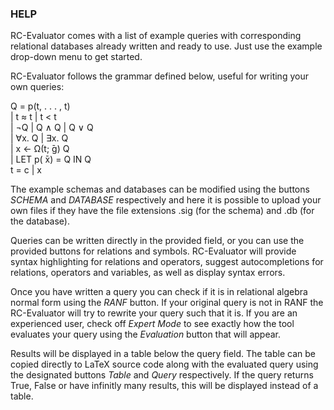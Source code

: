### HELP
RC-Evaluator comes with a list of example queries with corresponding relational databases already written and ready to use. Just use the example drop-down menu to get started. 

RC-Evaluator follows the grammar defined below, useful for writing your own queries: 

Q = p(t, . . . , t) \
| t ≈ t | t < t \
| ¬Q | Q ∧ Q | Q ∨ Q \
| ∀x. Q | ∃x. Q \
| x ← Ω(t;  ̄g) Q \
| LET p( ̄x) = Q IN Q 
\
t = c | x


The example schemas and databases can be modified using the buttons *SCHEMA* and *DATABASE* respectively and here it is possible to upload your own files if they have the file extensions .sig (for the schema) and .db (for the database). 

Queries can be written directly in the provided field, or you can use the provided buttons for relations and symbols. RC-Evaluator will provide syntax highlighting for relations and operators, suggest autocompletions for relations, operators and variables, as well as display syntax errors. 

Once you have written a query you can check if it is in relational algebra normal form using the *RANF* button. If your original query is not in RANF the RC-Evaluator will try to rewrite your query such that it is. If you are an experienced user, check off *Expert Mode* to see exactly how the tool evaluates your query using the *Evaluation* button that will appear. 

Results will be displayed in a table below the query field. The table can be copied directly to LaTeX source code along with the evaluated query using the designated buttons *Table* and *Query* respectively. If the query returns True, False or have infinitly many results, this will be displayed instead of a table.  